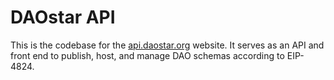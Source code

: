 # DAOstar API

This is the codebase for the [api.daostar.org](https://api.daostar.org) website. It serves as an API and front end to publish, host, and manage DAO schemas according to EIP-4824.